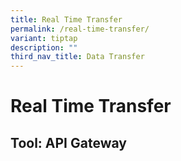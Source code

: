 ```yaml
---
title: Real Time Transfer
permalink: /real-time-transfer/
variant: tiptap
description: ""
third_nav_title: Data Transfer
---
```

<h1>Real Time Transfer</h1>
<h2>Tool: API Gateway</h2>
<p></p>